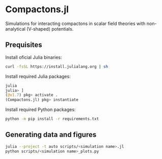 # Compactons.jl

Simulations for interacting compactons in scalar field theories with non-analytical (V-shaped) potentials.

## Prequisites

Install oficial Julia binaries:

```sh
curl -fsSL https://install.julialang.org | sh
```

Install required Julia packages:

```julia
julia
julia> ]
(@v1.7) pkg> activate .
(Compactons.jl) pkg> instantiate
```

Install required Python packages:

```sh
python -m pip install -r requirements.txt
```

## Generating data and figures

```sh
julia --project -t auto scripts/<simulation name>.jl
python scripts/<simulation name>_plots.py
```
